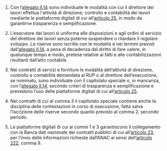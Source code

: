 1. Con l’[allegato II.14](/section/attachment-2-14/2) sono individuate le modalità con cui il direttore dei lavori effettua l'attività di direzione, controllo e contabilità dei lavori mediante le piattaforme digitali di cui all’[articolo 25](/articolo-25/1), in modo da garantirne trasparenza e semplificazione.

2. L’esecutore dei lavori si uniforma alle disposizioni e agli ordini di servizio del direttore dei lavori senza poterne sospendere o ritardare il regolare sviluppo. Le riserve sono iscritte con le modalità e nei termini previsti dall’[allegato II.14](/section/attachment-2-14/2), a pena di decadenza dal diritto di fare valere, in qualunque tempo e modo, pretese relative ai fatti e alle contabilizzazioni risultanti dall’atto contabile.

3. Nei contratti di servizi e forniture le modalità dell’attività di direzione, controllo e contabilità demandata al RUP o al direttore dell’esecuzione, se nominato, sono individuate con il capitolato speciale o, in mancanza, con l’[allegato II.14](/section/attachment-2-14/2), secondo criteri di trasparenza e semplificazione e prevedono l’uso delle piattaforme digitali di cui all’[articolo 25](/articolo-25/1).

4. Nei contratti di cui al comma 3 il capitolato speciale contiene anche la disciplina delle contestazioni in corso di esecuzione, fatta salva l’iscrizione delle riserve secondo quanto previsto al comma 2, secondo periodo.
 
5. Le piattaforme digitali di cui ai commi 1 e 3 garantiscono il collegamento con la Banca dati nazionale dei contratti pubblici di cui all’[articolo 23](/articolo-23/2), per l’invio delle informazioni richieste dall’ANAC ai sensi dell’[articolo 222](/articolo-222/2), comma 9.
